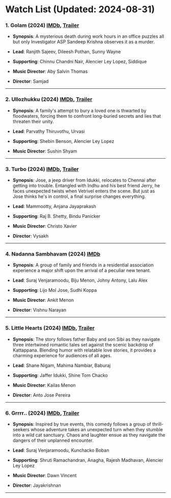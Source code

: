 # Watch List (Updated: 2024-08-31)

### 1. **Golam** (2024) [IMDb](https://www.imdb.com/title/tt29272469/), [Trailer](https://www.youtube.com/watch?v=vL6l-9OqmfU)

- **Synopsis**: A mysterious death during work hours in an office puzzles all but only Investigator ASP Sandeep Krishna observes it as a murder.

- **Lead**: Ranjith Sajeev, Dileesh Pothan, Sunny Wayne
- **Supporting**: Chinnu Chandni Nair, Alencier Ley Lopez, Siddique
- **Music Director**: Aby Salvin Thomas
- **Director**: Samjad

---

### 2. **Ullozhukku** (2024) [IMDb](https://www.imdb.com/title/tt32537777/), [Trailer](https://www.youtube.com/watch?v=iElmR97W024)

- **Synopsis**: A family's attempt to bury a loved one is thwarted by floodwaters, forcing them to confront long-buried secrets and lies that threaten their unity.

- **Lead**: Parvathy Thiruvothu, Urvasi
- **Supporting**: Shebin Benson, Alencier Ley Lopez
- **Music Director**: Sushin Shyam

---

### 3. **Turbo** (2024) [IMDb](https://www.imdb.com/title/tt29608104/), [Trailer](https://www.youtube.com/watch?v=LOE8ESPIMpE)

- **Synopsis**: Jose, a jeep driver from Idukki, relocates to Chennai after getting into trouble. Entangled with Indhu and his best friend Jerry, he faces unexpected twists when Vetrivel enters the scene. But just as Jose thinks he's in control, a final surprise changes everything.

- **Lead**: Mammootty, Anjana Jayaprakash
- **Supporting**: Raj B. Shetty, Bindu Panicker
- **Music Director**: Christo Xavier
- **Director**: Vysakh

---

### 4. **Nadanna Sambhavam** (2024) [IMDb](https://www.imdb.com/title/tt26445683/?ref_=nv_sr_srsg_0_tt_1_nm_0_in_0_q_Nadanna%2520Sambhavam)

- **Synopsis**: A group of family and friends in a residential association experience a major shift upon the arrival of a peculiar new tenant.

- **Lead**: Suraj Venjaramoodu, Biju Menon, Johny Antony, Lalu Alex
- **Supporting**: Lijo Mol Jose, Sudhi Koppa
- **Music Director**: Ankit Menon
- **Director**: Vishnu Narayan

---

### 5. **Little Hearts** (2024) [IMDb](https://www.imdb.com/title/tt29456979/), [Trailer](https://www.youtube.com/watch?v=pBYC1GOpRYI)

- **Synopsis**: The story follows father Baby and son Sibi as they navigate three intertwined romantic tales set against the scenic backdrop of Kattappana. Blending humor with relatable love stories, it provides a charming experience for audiences of all ages.

- **Lead**: Shane Nigam, Mahima Nambiar, Baburaj
- **Supporting**: Jaffer Idukki, Shine Tom Chacko
- **Music Director**: Kailas Menon
- **Director**: Anto Jose Pereira

---

### 6. **Grrrr..** (2024) [IMDb](https://www.imdb.com/title/tt13004760/), [Trailer](https://www.youtube.com/watch?v=Mj-wGDiGhXg)

- **Synopsis**: Inspired by true events, this comedy follows a group of thrill-seekers whose adventure takes an unexpected turn when they stumble into a wild cat sanctuary. Chaos and laughter ensue as they navigate the dangers of their unplanned encounter.

- **Lead**: Suraj Venjaramoodu, Kunchacko Boban
- **Supporting**: Shruti Ramachandran, Anagha, Rajesh Madhavan, Alencier Ley Lopez
- **Music Director**: Dawn Vincent
- **Director**: Jayakrishnan

---

